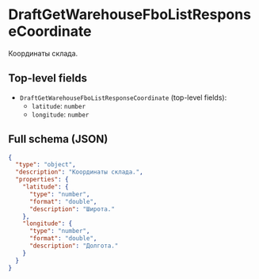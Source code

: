 # DraftGetWarehouseFboListResponseCoordinate

Координаты склада.

## Top-level fields
- `DraftGetWarehouseFboListResponseCoordinate` (top-level fields):
  - `latitude`: `number`
  - `longitude`: `number`

## Full schema (JSON)
```json
{
  "type": "object",
  "description": "Координаты склада.",
  "properties": {
    "latitude": {
      "type": "number",
      "format": "double",
      "description": "Широта."
    },
    "longitude": {
      "type": "number",
      "format": "double",
      "description": "Долгота."
    }
  }
}
```
